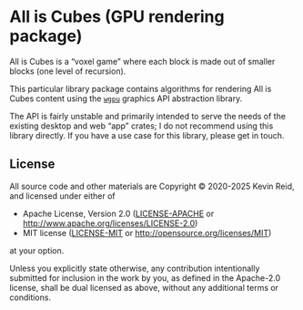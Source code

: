 All is Cubes (GPU rendering package)
====================================

All is Cubes is a “voxel game” where each block is made out of smaller blocks (one level of recursion).

This particular library package contains algorithms for rendering All is Cubes content using the [`wgpu`] graphics API abstraction library.

The API is fairly unstable and primarily intended to serve the needs of the existing desktop and web “app” crates; I do not recommend using this library directly. If you have a use case for this library, please get in touch.

[`wgpu`]: https://wgpu.rs/

License
-------

All source code and other materials are Copyright © 2020-2025 Kevin Reid, and licensed under either of

 * Apache License, Version 2.0
   ([LICENSE-APACHE](LICENSE-APACHE) or http://www.apache.org/licenses/LICENSE-2.0)
 * MIT license
   ([LICENSE-MIT](LICENSE-MIT) or http://opensource.org/licenses/MIT)

at your option. 

Unless you explicitly state otherwise, any contribution intentionally submitted
for inclusion in the work by you, as defined in the Apache-2.0 license, shall be
dual licensed as above, without any additional terms or conditions.
